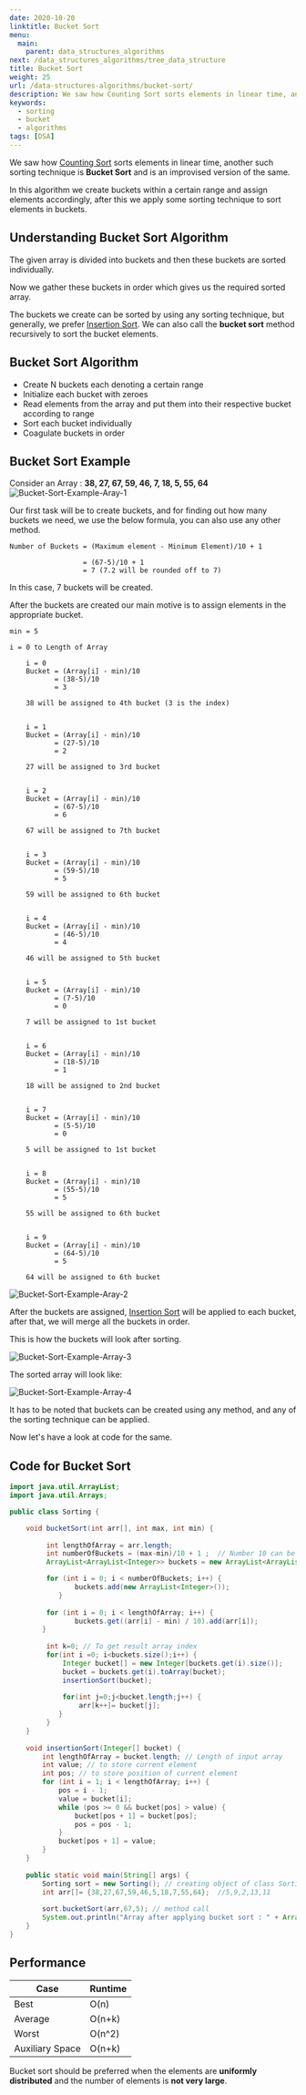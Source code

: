 ```yaml
---
date: 2020-10-20
linktitle: Bucket Sort
menu:
  main:
    parent: data_structures_algorithms
next: /data_structures_algorithms/tree_data_structure
title: Bucket Sort
weight: 25
url: /data-structures-algorithms/bucket-sort/
description: We saw how Counting Sort sorts elements in linear time, another such sorting technique is Bucket Sort. We create buckets within a certain range and assign elements accordingly, then we apply some sorting technique to sort elements in buckets.
keywords:
  - sorting
  - bucket
  - algorithms
tags: [DSA]
---
```

<meta property="og:image" content="https://tutswiki.com/images/DSA/bucket-sort-example-array-2.png"/>
<meta name="twitter:card" content="summary" />
<meta name="twitter:title" content="Bucket Sort" />
<meta name=”twitter:description” content="We saw how Counting Sort sorts elements in linear time, another such sorting technique is Bucket Sort. We create buckets within a certain range and assign elements accordingly, after this we apply some sorting technique to sort elements in buckets." />

We saw how [Counting Sort](/data-structures-algorithms/counting-sort/) sorts elements in linear time, another such sorting technique is **Bucket Sort** and is an improvised version of the same.

In this algorithm we create buckets within a certain range and assign elements accordingly, after this we apply some sorting technique to sort elements in buckets.

## Understanding Bucket Sort Algorithm

The given array is divided into buckets and then these buckets are sorted individually.

Now we gather these buckets in order which gives us the required sorted array.

The buckets we create can be sorted by using any sorting technique, but generally, we prefer [Insertion Sort](/data-structures-algorithms/insertion-sort/). We can also call the **bucket sort** method recursively to sort the bucket elements.

## Bucket Sort Algorithm

- Create N buckets each denoting a certain range
- Initialize each bucket with zeroes
- Read elements from the array and put them into their respective bucket according to range
- Sort each bucket individually
- Coagulate buckets in order


## Bucket Sort Example

Consider an Array : **38, 27, 67, 59, 46, 7, 18, 5, 55, 64**
![Bucket-Sort-Example-Aray-1](/images/DSA/bucket-sort-example-array-1.png "Example Array")

Our first task will be to create buckets, and for finding out how many buckets we need, we use the below formula, you can also use any other method.

```
Number of Buckets = (Maximum element - Minimum Element)/10 + 1

                  = (67-5)/10 + 1
                  = 7 (7.2 will be rounded off to 7)
```
In this case, 7 buckets will be created.

After the buckets are created our main motive is to assign elements in the appropriate bucket.

```
min = 5

i = 0 to Length of Array

    i = 0
    Bucket = (Array[i] - min)/10
           = (38-5)/10
           = 3

    38 will be assigned to 4th bucket (3 is the index)
 
    
    i = 1
    Bucket = (Array[i] - min)/10
           = (27-5)/10
           = 2

    27 will be assigned to 3rd bucket 

    
    i = 2
    Bucket = (Array[i] - min)/10
           = (67-5)/10
           = 6

    67 will be assigned to 7th bucket


    i = 3
    Bucket = (Array[i] - min)/10
           = (59-5)/10
           = 5

    59 will be assigned to 6th bucket


    i = 4
    Bucket = (Array[i] - min)/10
           = (46-5)/10
           = 4

    46 will be assigned to 5th bucket


    i = 5
    Bucket = (Array[i] - min)/10
           = (7-5)/10
           = 0

    7 will be assigned to 1st bucket


    i = 6
    Bucket = (Array[i] - min)/10
           = (18-5)/10
           = 1

    18 will be assigned to 2nd bucket


    i = 7
    Bucket = (Array[i] - min)/10
           = (5-5)/10
           = 0

    5 will be assigned to 1st bucket


    i = 8
    Bucket = (Array[i] - min)/10
           = (55-5)/10
           = 5

    55 will be assigned to 6th bucket


    i = 9
    Bucket = (Array[i] - min)/10
           = (64-5)/10
           = 5

    64 will be assigned to 6th bucket

```

![Bucket-Sort-Example-Aray-2](/images/DSA/bucket-sort-example-array-2.png "Example Array")

After the buckets are assigned, [Insertion Sort](/data-structures-algorithms/insertion-sort/) will be applied to each bucket, after that, we will merge all the buckets in order.

This is how the buckets will look after sorting.

![Bucket-Sort-Example-Array-3](/images/DSA/bucket-sort-example-array-3.png "Example Array")

The sorted array will look like:

![Bucket-Sort-Example-Array-4](/images/DSA/bucket-sort-example-array-4.png "Example Array")

It has to be noted that buckets can be created using any method, and any of the sorting technique can be applied.

Now let's have a look at code for the same.

## Code for Bucket Sort

```java
import java.util.ArrayList;
import java.util.Arrays;

public class Sorting {

	void bucketSort(int arr[], int max, int min) {
		 
         int lengthOfArray = arr.length;
		 int numberOfBuckets = (max-min)/10 + 1 ;  // Number 10 can be adjusted according to range required
		 ArrayList<ArrayList<Integer>> buckets = new ArrayList<ArrayList<Integer>>();

		 for (int i = 0; i < numberOfBuckets; i++) {
	            buckets.add(new ArrayList<Integer>());
	        }
		 
		 for (int i = 0; i < lengthOfArray; i++) {
			    buckets.get((arr[i] - min) / 10).add(arr[i]);
	    }
		 
		 int k=0; // To get result array index
		 for(int i =0; i<buckets.size();i++) {
			 Integer bucket[] = new Integer[buckets.get(i).size()];
			 bucket = buckets.get(i).toArray(bucket);
			 insertionSort(bucket);
			 
			 for(int j=0;j<bucket.length;j++) {
				 arr[k++]= bucket[j];
			}
		 }
	}
	
	void insertionSort(Integer[] bucket) {
        int lengthOfArray = bucket.length; // Length of input array
        int value; // to store current element
        int pos; // to store position of current element
        for (int i = 1; i < lengthOfArray; i++) {
            pos = i - 1;
            value = bucket[i];
            while (pos >= 0 && bucket[pos] > value) {
                bucket[pos + 1] = bucket[pos];
                pos = pos - 1;
            }
            bucket[pos + 1] = value;
        }
    }
	
	public static void main(String[] args) {
		Sorting sort = new Sorting(); // creating object of class Sorting
		int arr[]= {38,27,67,59,46,5,18,7,55,64};  //5,9,2,13,11
		
		sort.bucketSort(arr,67,5); // method call
		System.out.println("Array after applying bucket sort : " + Arrays.toString(arr));
	}
}


```

## Performance


| Case        | Runtime |
| ----------- | ----------- |
| Best        | O(n)       |
| Average     | O(n+k) | 
| Worst       | O(n^2) |
| Auxiliary Space | O(n+k) | 


Bucket sort should be preferred when the elements are **uniformly distributed** and the number of elements is **not very large**.
